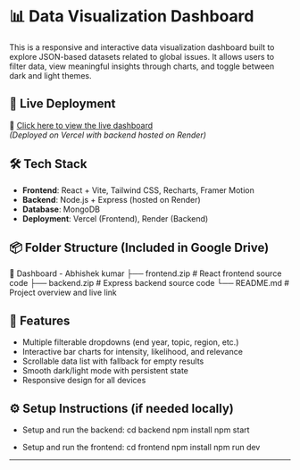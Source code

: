 # 📊 Data Visualization Dashboard

This is a responsive and interactive data visualization dashboard built to explore JSON-based datasets related to global issues. It allows users to filter data, view meaningful insights through charts, and toggle between dark and light themes.

## 🚀 Live Deployment

🔗 [Click here to view the live dashboard](https://dashboard-ej3v.vercel.app/)  
*(Deployed on Vercel with backend hosted on Render)*

## 🛠 Tech Stack

- **Frontend**: React + Vite, Tailwind CSS, Recharts, Framer Motion
- **Backend**: Node.js + Express (hosted on Render)
- **Database**: MongoDB 
- **Deployment**: Vercel (Frontend), Render (Backend)

## 📦 Folder Structure (Included in Google Drive)

📁  Dashboard - Abhishek kumar 
├── frontend.zip # React frontend source code
├── backend.zip # Express backend source code
└── README.md # Project overview and live link

## 🧭 Features

- Multiple filterable dropdowns (end year, topic, region, etc.)
- Interactive bar charts for intensity, likelihood, and relevance
- Scrollable data list with fallback for empty results
- Smooth dark/light mode with persistent state
- Responsive design for all devices

## ⚙️ Setup Instructions (if needed locally)

- Setup and run the backend:
 cd backend
 npm install
 npm start

- Setup and run the frontend:
 cd frontend
 npm install
 npm run dev
---






